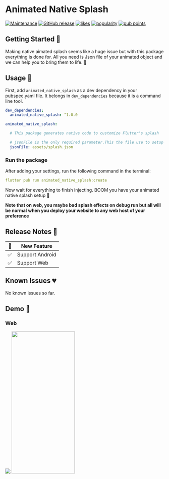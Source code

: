 # Animated Native Splash

[![Maintenance](https://img.shields.io/badge/Maintained%3F-yes-green.svg)](https://GitHub.com/Naereen/StrapDown.js/graphs/commit-activity)
[![GitHub release](https://img.shields.io/github/release/Naereen/StrapDown.js.svg)](https://github.com/Rexfordasamoah51/flutter_animated_splash_screen/releases/) [![likes](https://badges.bar/animated_native_splash/likes)](https://pub.dev/packages/animated_native_splash/score) [![popularity](https://badges.bar/animated_native_splash/popularity)](https://pub.dev/packages/animated_native_splash/score) [![pub points](https://badges.bar/animated_native_splash/pub%20points)](https://pub.dev/packages/animated_native_splash/score)

## Getting Started 🚀

Making native aimated splash seems like a huge issue but with this package everything is done for. All you need is Json file of your animated object and we can help you to bring them to life. 🎇

## Usage 🎨

First, add `animated_native_splash` as a dev dependency in your pubspec.yaml file. It belongs in `dev_dependencies` because it is a command line tool.

```yaml
dev_dependencies:
  animated_native_splash: ^1.0.0
```

```yaml
animated_native_splash:

  # This package generates native code to customize Flutter's splash

  # jsonFile is the only required parameter.This the file use to setup the animation object.
  jsonFile: assets/splash.json

```

### Run the package

After adding your settings, run the following command in the terminal:

```yaml
flutter pub run animated_native_splash:create
```

Now wait for everything to finish injecting. BOOM you have your animated native splash setup 🎉

**Note that on web, you maybe bad splash effects on debug run but all will be normal**
**when you deploy your website to any web host of your preference**

## Release Notes 💙

| 🚀   | New Feature                    |
| --- | ------------------------------ |
| ✅   | Support Android |
| ✅   | Support Web |

## Known Issues 💔

No known issues so far.

## Demo 👀

### Web

<img src="https://user-images.githubusercontent.com/36260221/151686035-c6893bd0-38a6-48d1-bfb7-9593724048d1.gif" >  


<img src="https://user-images.githubusercontent.com/36260221/110107238-8be2c280-7da2-11eb-8acc-9bf4f337e0c9.gif" width="200" height="450">
